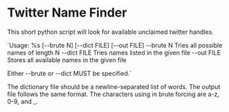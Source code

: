 Twitter Name Finder
===================

This short python script will look for available unclaimed twitter handles.

`Usage: %s [--brute N] [--dict FILE] [--out FILE]
  --brute N                Tries all possible names of length N
  --dict FILE              Tries names listed in the given file
  --out FILE               Stores all available names in the given file

Either --brute or --dict MUST be specified.`

The dictionary file should be a newline-separated list of words. The 
output file follows the same format. The characters using in brute 
forcing are a-z, 0-9, and _.

